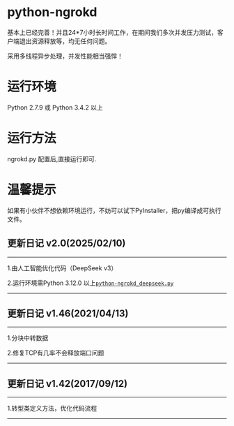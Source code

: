 # python-ngrokd
基本上已经完善！并且24*7小时长时间工作，在期间我们多次并发压力测试，客户端退出资源释放等，均无任何问题。

采用多线程异步处理，并发性能相当强悍！

# 运行环境
Python 2.7.9 或 Python 3.4.2 以上

# 运行方法
ngrokd.py 配置后,直接运行即可.

# 温馨提示
如果有小伙伴不想依赖环境运行，不妨可以试下PyInstaller，把py编译成可执行文件。

## 更新日记 v2.0(2025/02/10)

***

1.由人工智能优化代码（DeepSeek v3）

2.运行环境需Python 3.12.0 以上[`python-ngrokd_deepseek.py`](https://github.com/hauntek/python-ngrokd/blob/master/python-ngrokd_deepseek.py.py)

***

## 更新日记 v1.46(2021/04/13)

***

1.分块中转数据

2.修复TCP有几率不会释放端口问题

***

## 更新日记 v1.42(2017/09/12)

***

1.转型类定义方法，优化代码流程

***
